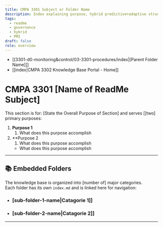 ```yaml
---
title: CMPA 3301 Subject or Folder Name
description: Index explaining purpose, hybrid predictive+adaptive structure, and PMI alignment
tags:
  - readme
  - governance
  - hybrid
  - PMI
draft: false
role: overview
---
```

- [[3301-d0-monitoring&control/03-3301-procedures/index|[Parent Folder Name]]]
- [[index|CMPA 3302 Knowledge Base Portal - Home]]
# CMPA 3301 [Name of ReadMe Subject]

This section is for: [State the Overall Purpose of Section]
	and serves []two] primary purposes:  

1. **Purpose 1**  
	1. What does this purpose accomplish
2. **Purpose 2
	1. What does this purpose accomplish
   - What does this purpose accomplish

---

## 📚 Embedded Folders

The knowledge base is organized into [number of] major categories.  
Each folder has its own `index.md` and is linked here for navigation:  

- ### [sub-folder-1-name|Catagorie 1]]
- ### [sub-folder-2-name|Catagorie 2]]

---

